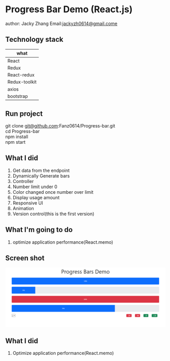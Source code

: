 Progress Bar Demo (React.js)
====
author: Jacky Zhang  Email:jackyzh0614@gmail.come  

Technology stack
----------

| what   |
| ---------- |
| React    | 
| Redux     |
| React-redux     | 
| Redux-toolkit     | 
| axios     |
| bootstrap    | 


Run project
-----------
git clone git@github.com:Fanz0614/Progress-bar.git <br>
cd Progress-bar <br>
npm install <br>
npm start <br>

What I did 
---------
1. Get data from the endpoint
2. Dynamically Generate bars
3. Controller
4. Number limit under 0
5. Color changed once number over limit
6. Display usage amount
7. Responsive UI
8. Animation
9. Version control(this is the first version)

What I'm going to do
--------------
1. optimize application performance(React.memo)

Screen shot
-----------
![Alt text](https://raw.githubusercontent.com/Fanz0614/pic/master/snapshot.PNG)

What I did 
---------
1. Optimize application performance(React.memo)

